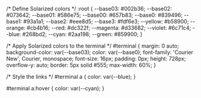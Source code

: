 /* Define Solarized colors */
:root {
  --base03: #002b36;
  --base02: #073642;
  --base01: #586e75;
  --base00: #657b83;
  --base0: #839496;
  --base1: #93a1a1;
  --base2: #eee8d5;
  --base3: #fdf6e3;
  --yellow: #b58900;
  --orange: #cb4b16;
  --red: #dc322f;
  --magenta: #d33682;
  --violet: #6c71c4;
  --blue: #268bd2;
  --cyan: #2aa198;
  --green: #859900;
}



/* Apply Solarized colors to the terminal */
#terminal {
margin: 0 auto;
background-color: var(--base03);
color: var(--base0);
font-family: 'Courier New', Courier, monospace;
font-size: 16px;
padding: 0px;
height: 728px;
overflow-y: auto;
border: 5px solid #555;
max-width: 60%;
}

/* Style the links */
#terminal a {
color: var(--blue);
}

#terminal a:hover {
color: var(--cyan);
} 
